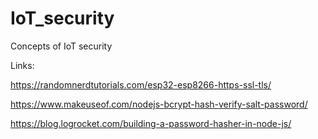 # IoT_security
Concepts of IoT security



Links:

https://randomnerdtutorials.com/esp32-esp8266-https-ssl-tls/

https://www.makeuseof.com/nodejs-bcrypt-hash-verify-salt-password/

https://blog.logrocket.com/building-a-password-hasher-in-node-js/
